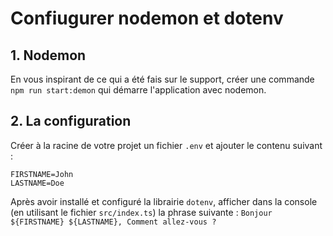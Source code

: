 # Confiugurer nodemon et dotenv

## 1. Nodemon

En vous inspirant de ce qui a été fais sur le support, créer une commande `npm run start:demon` qui démarre l'application avec nodemon.

## 2. La configuration

Créer à la racine de votre projet un fichier `.env` et ajouter le contenu suivant :

```
FIRSTNAME=John
LASTNAME=Doe
```

Après avoir installé et configuré la librairie `dotenv`, afficher dans la console (en utilisant le fichier `src/index.ts`) la phrase suivante : `Bonjour ${FIRSTNAME} ${LASTNAME}, Comment allez-vous ?`
